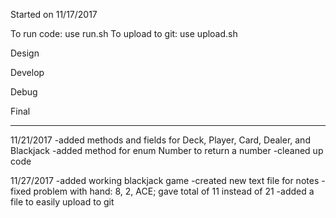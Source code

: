 <!--  Blackjack project -->
Started on 11/17/2017

To run code: use run.sh
To upload to git: use upload.sh

Design


Develop


Debug


Final

-------------------------
11/21/2017
	-added methods and fields for Deck, Player, Card, Dealer, and Blackjack
	-added method for enum Number to return a number
	-cleaned up code

11/27/2017
	-added working blackjack game
	-created new text file for notes
	-fixed problem with hand: 8, 2, ACE; gave total of 11 instead of 21
	-added a file to easily upload to git
